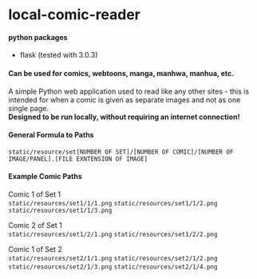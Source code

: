 # local-comic-reader

#### python packages
- flask (tested with 3.0.3)

#### Can be used for comics, webtoons, manga, manhwa, manhua, etc.
A simple Python web application used to read like any other sites - this is intended for when a comic is given as separate images and not as one single page.
<br>
**Designed to be run locally, without requiring an internet connection!**

#### General Formula to Paths
`static/resource/set[NUMBER OF SET]/[NUMBER OF COMIC]/[NUMBER OF IMAGE/PANEL].[FILE EXNTENSION OF IMAGE]`

#### Example Comic Paths
Comic 1 of Set 1
<br>
`static/resources/set1/1/1.png`
`static/resources/set1/1/2.png`
`static/resources/set1/1/3.png`

Comic 2 of Set 1
<br>
`static/resources/set1/2/1.png`
`static/resources/set1/2/2.png`

Comic 1 of Set 2
<br>
`static/resources/set2/1/1.png`
`static/resources/set2/1/2.png`
`static/resources/set2/1/3.png`
`static/resources/set2/1/4.png`
